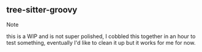 ## tree-sitter-groovy

> [!Note]
> this is a WIP and is not super polished, I cobbled this together in an hour to test something, eventually I'd like to clean it up but it works for me for now.
